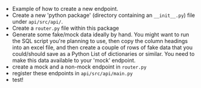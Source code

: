 - Example of how to create a new endpoint.
- Create a new 'python package' (directory containing an `__init__.py`) file under `api/src/api/`.
- Create a `router.py` file within this package
- Generate some fake/mock data ideally by hand. You might want to run the SQL script you're planning to use, then copy the column headings into an excel file, and then create a couple of rows of fake data that you could/should save as a Python List of dictionaries or similar. You need to make this data available to your 'mock' endpoint.
- create a mock and a non-mock endpoint in `router.py`
- register these endpoints in `api/src/api/main.py`
- test!
